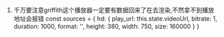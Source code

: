 1. 千万要注意griffith这个播放器一定要有数据回来了在去渲染,不然拿不到播放地址会报错 
    const sources = {
            hd: {
                <!-- 这个视频播放地址在组件渲染时候一定保证要有,不然就别渲染组件 -->
                play_url: this.state.videoUrl,
                bitrate: 1,
                duration: 1000,
                format: '',
                height: 380,
                width: 750,
                size: 160000
            }
        }